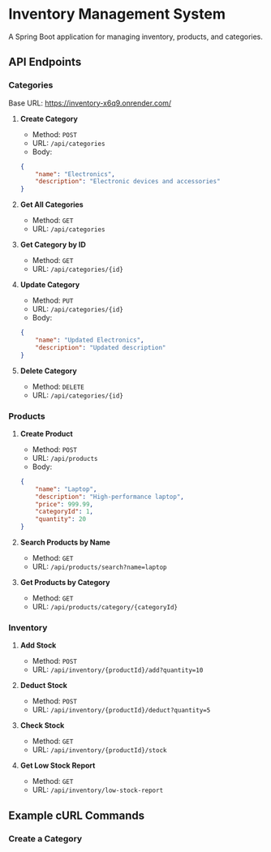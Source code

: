 # Inventory Management System

A Spring Boot application for managing inventory, products, and categories.

## API Endpoints

### Categories

Base URL: https://inventory-x6q9.onrender.com/

1. **Create Category**
   - Method: `POST`
   - URL: `/api/categories`
   - Body:
   ```json
   {
       "name": "Electronics",
       "description": "Electronic devices and accessories"
   }
   ```

2. **Get All Categories**
   - Method: `GET`
   - URL: `/api/categories`

3. **Get Category by ID**
   - Method: `GET`
   - URL: `/api/categories/{id}`

4. **Update Category**
   - Method: `PUT`
   - URL: `/api/categories/{id}`
   - Body:
   ```json
   {
       "name": "Updated Electronics",
       "description": "Updated description"
   }
   ```

5. **Delete Category**
   - Method: `DELETE`
   - URL: `/api/categories/{id}`

### Products

1. **Create Product**
   - Method: `POST`
   - URL: `/api/products`
   - Body:
   ```json
   {
       "name": "Laptop",
       "description": "High-performance laptop",
       "price": 999.99,
       "categoryId": 1,
       "quantity": 20
   }
   ```

2. **Search Products by Name**
   - Method: `GET`
   - URL: `/api/products/search?name=laptop`

3. **Get Products by Category**
   - Method: `GET`
   - URL: `/api/products/category/{categoryId}`

### Inventory

1. **Add Stock**
   - Method: `POST`
   - URL: `/api/inventory/{productId}/add?quantity=10`

2. **Deduct Stock**
   - Method: `POST`
   - URL: `/api/inventory/{productId}/deduct?quantity=5`

3. **Check Stock**
   - Method: `GET`
   - URL: `/api/inventory/{productId}/stock`

4. **Get Low Stock Report**
   - Method: `GET`
   - URL: `/api/inventory/low-stock-report`

## Example cURL Commands

### Create a Category